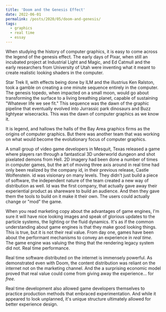 ```yaml
---
title: 'Doom and the Genesis Effect'
date: 2022-06-01
permalink: /posts/2020/05/doom-and-genesis/
tags:
  - graphics
  - real time
  - essay
---
```



When studying the history of computer graphics, it is easy to come across the legend of the genesis effect. The early days of Pixar, when still an incubated project at Industrial Light and Magic, and Ed Catmull and the early researchers from University of Utah were inventing what it meant to create realistic looking shaders in the computer.

Star Trek II, with effects being done by ILM and the illustrius Ken Ralston, took a gamble on creating a one minute sequence entirely in the computer. The genesis topedo, when impacted on a small moon, would go about transforming the surface to a living breathing planet, capable of sustaining "Whatever life we see fit." This sequence was the dawn of the graphic pipeline that eventually evolved into Jurrassic park dinosaurs and Buzz lightyear wisecracks. This was the dawn of computer graphics as we know it.

It is legend, and hallows the halls of the Bay Area graphics firms as the origins of computer graphics.
But there was another team that was working on what would become the evolutionary focus of computer graphics.

A small group of video game developers in Mesquit, Texas released a game where players ran through a fantastical 3D underworld dungeon and shot pixelated demons from Hell. 2D imagery had been done a number of times in computer games, but the art of moving three axis around in real time had only been realized by the company id, in their previous release, Castle Wolfenstein. id was visionary on many levels. They didn't just build a piece of software, the independent nature of the team created a new way of distribution as well. Id was the first company, that actually gave away their experiential product as shareware to build an audience. And then they gave them the tools to build on it make it their own. The users could actually change or "mod" the game.

When you read marketing copy about the advantages of game engines, I'm sure it will have nice looking images and speak of glorious updates to the particle systems, the lighting or the fluid dynamics. It's as if the common understanding about game engines is that they make good looking things. This is true, but it is not their real value. From day one, games have been about the performant mechanisms to convey an experience in *real time.* The game engine was valuing the thing that the rendering legacy system did not. Real time performance.

Real time software distributed on the internet is immensely powerful. As demonstrated even with Doom, the content distribution was reliant on the internet not on the marketing channel. And the a surprising economic model proved that real value could come from giving away the experience... for *free.*

Real time development also allowed game developers themselves to practice production methods that embraced experimentation. And while it appeared to look unplanned, it's unique structure ultimately allowed for better experience design.
